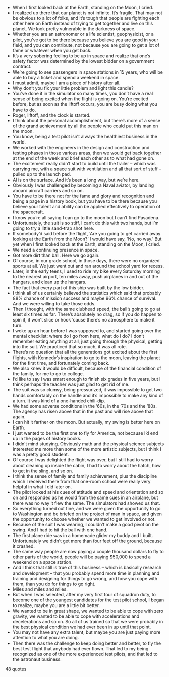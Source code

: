  - When I first looked back at the Earth, standing on the Moon, I cried.
 - I realized up there that our planet is not infinite. It’s fragile. That may not be obvious to a lot of folks, and it’s tough that people are fighting each other here on Earth instead of trying to get together and live on this planet. We look pretty vulnerable in the darkness of space.
 - Whether you are an astronomer or a life scientist, geophysicist, or a pilot, you’ve got to be there because you believe you are good in your field, and you can contribute, not because you are going to get a lot of fame or whatever when you get back.
 - It’s a very sobering feeling to be up in space and realize that one’s safety factor was determined by the lowest bidder on a government contract.
 - We’re going to see passengers in space stations in 15 years, who will be able to buy a ticket and spend a weekend in space.
 - I must admit, maybe I am a piece of history after all.
 - Why don’t you fix your little problem and light this candle?
 - You’ve done it in the simulator so many times, you don’t have a real sense of being excited when the flight is going on. You’re excited before, but as soon as the liftoff occurs, you are busy doing what you have to do.
 - Roger, liftoff, and the clock is started.
 - I think about the personal accomplishment, but there’s more of a sense of the grand achievement by all the people who could put this man on the moon.
 - You know, being a test pilot isn’t always the healthiest business in the world.
 - We worked with the engineers in the design and construction and testing phases in those various areas, then we would get back together at the end of the week and brief each other as to what had gone on.
 - The excitement really didn’t start to build until the trailer – which was carrying me, with a space suit with ventilation and all that sort of stuff – pulled up to the launch pad.
 - Al is on the surface. And it’s been a long way, but we’re here.
 - Obviously I was challenged by becoming a Naval aviator, by landing aboard aircraft carriers and so on.
 - You have to be there not for the fame and glory and recognition and being a page in a history book, but you have to be there because you believe your talent and ability can be applied effectively to operation of the spacecraft.
 - I know you’re all saying I can go to the moon but I can’t find Pasadena.
 - Unfortunately, the suit is so stiff, I can’t do this with two hands, but I’m going to try a little sand-trap shot here.
 - If somebody’d said before the flight, ‘Are you going to get carried away looking at the Earth from the Moon?’ I would have say, ‘No, no way.’ But yet when I first looked back at the Earth, standing on the Moon, I cried.
 - We need a continuing presence in space.
 - Got more dirt than ball. Here we go again.
 - Of course, in our grade school, in those days, there were no organized sports at all. We just went out and ran around the school yard for recess.
 - Later, in the early teens, I used to ride my bike every Saturday morning to the nearest airport, ten miles away, push airplanes in and out of the hangars, and clean up the hangars.
 - The fact that every part of this ship was built by the low bidder.
 - I think all of us certainly believed the statistics which said that probably 88% chance of mission success and maybe 96% chance of survival. And we were willing to take those odds.
 - Then I thought, with the same clubhead speed, the ball’s going to go at least six times as far. There’s absolutely no drag, so if you do happen to spin it, it won’t slice or hook ’cause there’s no atmosphere to make it turn.
 - I woke up an hour before I was supposed to, and started going over the mental checklist: where do I go from here, what do I do? I don’t remember eating anything at all, just going through the physical, getting into the suit. We practiced that so much, it was all rote.
 - There’s no question that all the generations got excited about the first flights, with Kennedy’s inspiration to go to the moon, leaving the planet for the first time, and fortunately coming back.
 - We also knew it would be difficult, because of the financial condition of the family, for me to go to college.
 - I’d like to say I was smart enough to finish six grades in five years, but I think perhaps the teacher was just glad to get rid of me.
 - The suit was so clumsy, being pressurized, it was impossible to get two hands comfortably on the handle and it’s impossible to make any kind of a turn. It was kind of a one-handed chili-dip.
 - We had some adverse conditions in the ’60s, in the ’70s and the ’80s. The agency has risen above that in the past and will rise above that again.
 - I can hit it farther on the moon. But actually, my swing is better here on Earth.
 - I just wanted to be the first one to fly for America, not because I’d end up in the pages of history books.
 - I didn’t mind studying. Obviously math and the physical science subjects interested me more than some of the more artistic subjects, but I think I was a pretty good student.
 - Of course I was delighted the flight was over, but I still had to worry about cleaning up inside the cabin, I had to worry about the hatch, how to get in the sling, and so on.
 - I think the sense of family and family achievement, plus the discipline which I received there from that one-room school were really very helpful in what I did later on.
 - The pilot looked at his cues of attitude and speed and orientation and so on and responded as he would from the same cues in an airplane, but there was no way it flew the same. The simulators had showed us that.
 - So everything turned out fine, and we were given the opportunity to go to Washington and be briefed on the project of man in space, and given the opportunity to choose whether we wanted to get involved or not.
 - Because of the suit I was wearing, I couldn’t make a good pivot on the swing. And I had to hit the ball with one hand.
 - The first plane ride was in a homemade glider my buddy and I built. Unfortunately we didn’t get more than four feet off the ground, because it crashed.
 - The same way people are now paying a couple thousand dollars to fly to other parts of the world, people will be paying $50,000 to spend a weekend on a space station.
 - And I think that still is true of this business – which is basically research and development – that you probably spend more time in planning and training and designing for things to go wrong, and how you cope with them, than you do for things to go right.
 - Miles and miles and miles.
 - But when I was selected, after my very first tour of squadron duty, to become one of the youngest candidates for the test pilot school, I began to realize, maybe you are a little bit better.
 - We wanted to be in great shape, we wanted to be able to cope with zero gravity, we wanted to be able to cope with accelerations and decelerations and so on. So all of us trained so that we were probably in the best physical condition we had ever been in up until that point.
 - You may not have any extra talent, but maybe you are just paying more attention to what you are doing.
 - Then there was the challenge to keep doing better and better, to fly the best test flight that anybody had ever flown. That led to my being recognized as one of the more experienced test pilots, and that led to the astronaut business.

48 quotes